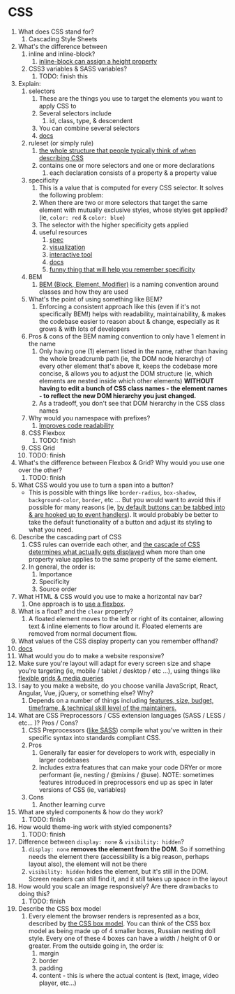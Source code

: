 # CSS

1. What does CSS stand for?
   1. Cascading Style Sheets
2. What's the difference between
    1. inline and inline-block?
       1. [inline-block can assign a height property](https://stackoverflow.com/questions/8969381/what-is-the-difference-between-display-inline-and-display-inline-block)
    2. CSS3 variables & SASS variables?
       1. TODO: finish this
3. Explain:
   1. selectors
      1. These are the things you use to target the elements you want to apply CSS to
      2. Several selectors include
         1. id, class, type, & descendent
      3. You can combine several selectors
      4. [docs](https://developer.mozilla.org/en-US/docs/Web/CSS/CSS_Selectors)
   2. ruleset (or simply rule)
      1. [the whole structure that people typically think of when describing CSS](https://developer.mozilla.org/en-US/docs/Learn/Getting_started_with_the_web/CSS_basics)
      2. contains one or more selectors and one or more declarations
         1. each declaration consists of a property & a property value
   3. specificity
      1. This is a value that is computed for every CSS selector. It solves the following problem:
      2. When there are two or more selectors that target the same element with mutually exclusive styles, whose styles get applied? (ie, `color: red` & `color: blue`)
      3. The selector with the higher specificity gets applied
      4. useful resources
         1. [spec](https://www.w3.org/TR/selectors/#specificity)
         2. [visualization](https://dev.to/emmabostian/css-specificity-1kca)
         3. [interactive tool](https://specificity.keegan.st/)
         4. [docs](https://developer.mozilla.org/en-US/docs/Web/CSS/Specificity)
         5. [funny thing that will help you remember specificity](https://specifishity.com/)
   4. BEM
      1. [BEM (Block, Element, Modifier)](https://en.bem.info/methodology/quick-start/) is a naming convention around classes and how they are used
   5. What's the point of using something like BEM?
      1. Enforcing a consistent approach like this (even if it's not specifically BEM!) helps with readability, maintainability, & makes the codebase easier to reason about & change, especially as it grows & with lots of developers
   6. Pros & cons of the BEM naming convention to only have 1 element in the name
      1. Only having one (1) element listed in the name, rather than having the whole breadcrumb path (ie, the DOM node hierarchy) of every other element that's above it, keeps the codebase more concise, & allows you to adjust the DOM structure (ie, which elements are nested inside which other elements) **WITHOUT having to edit a bunch of CSS class names - the element names - to reflect the new DOM hierarchy you just changed.**
      2. As a tradeoff, you don't see that DOM hierarchy in the CSS class names
   7. Why would you namespace with prefixes?
      1. [Improves code readability](https://csswizardry.com/2015/03/more-transparent-ui-code-with-namespaces/)
   8. CSS Flexbox
      1. TODO: finish
   9.  CSS Grid
      2. TODO: finish
4. What's the difference between Flexbox & Grid? Why would you use one over the other?
   1. TODO: finish
5. What CSS would you use to turn a span into a button?
    - This is possible with things like `border-radius`, `box-shadow`, `background-color`, `border`, etc ... But you would want to avoid this if possible for many reasons (ie, [by default buttons can be tabbed into & are hooked up to event handlers](https://developer.mozilla.org/en-US/docs/Learn/Accessibility/HTML)). It would probably be better to take the default functionality of a button and adjust its styling to what you need.
6. Describe the cascading part of CSS
   1. CSS rules can override each other, and [the cascade of CSS determines what actually gets displayed](https://developer.mozilla.org/en-US/docs/Learn/CSS/Building_blocks/Cascade_and_inheritance) when more than one property value applies to the same property of the same element.
   2. In general, the order is:
      1. Importance
      2. Specificity
      3. Source order
7. What HTML & CSS would you use to make a horizontal nav bar?
   1. One approach is to [use a flexbox](https://codepen.io/bellcd/pen/VwvQrdx).
8. What is a float? and the `clear` property?
   1. A floated element moves to the left or right of its container, allowing text & inline elements to flow around it. Floated elements are removed from normal document flow.
9.  What values of the CSS display property can you remember offhand?
   2. [docs](https://developer.mozilla.org/en-US/docs/Web/CSS/display)
10. What would you do to make a website responsive?
   3. Make sure you're layout will adapt for every screen size and shape you're targeting (ie, mobile / tablet / desktop / etc ...), using things like [flexible grids & media queries](https://developer.mozilla.org/en-US/docs/Learn/CSS/CSS_layout/Responsive_Design)
11. I say to you make a website, do you choose vanilla JavaScript, React, Angular, Vue, jQuery, or something else? Why?
    1. Depends on a number of things including [features, size, budget, timeframe, & technical skill level of the maintainers.](https://stackoverflow.blog/2020/02/03/is-it-time-for-a-front-end-framework/)
12. What are CSS Preprocessors / CSS extension languages (SASS / LESS / etc... )? Pros / Cons?
      1. CSS Preprocessors ([like SASS](https://sass-lang.com/)) compile what you've written in their specific syntax into standards compliant CSS.
      2. Pros
         1. Generally far easier for developers to work with, especially in larger codebases
         2. Includes extra features that can make your code DRYer or more performant (ie, nesting / @mixins / @use). NOTE: sometimes features introduced in preprocessors end up as spec in later versions of CSS (ie, variables)
      3. Cons
         1. Another learning curve
13. What are styled components & how do they work?
    1. TODO: finish
14. How would theme-ing work with styled components?
    1. TODO: finish
15. Difference between `display: none` & `visibility: hidden`?
    1.  `display: none` **removes the element from the DOM**. So if something needs the element there (accessibility is a big reason, perhaps layout also), the element will not be there
    2.  `visibility: hidden` hides the element, but it's still in the DOM. Screen readers can still find it, and it still takes up space in the layout
16. How would you scale an image responsively? Are there drawbacks to doing this?
    1.  TODO: finish
17. Describe the CSS box model
    1.  Every element the browser renders is represented as a box, described by [the CSS box model](https://developer.mozilla.org/en-US/docs/Web/CSS/CSS_Box_Model/Introduction_to_the_CSS_box_model). You can think of the CSS box model as being made up of 4 smaller boxes, Russian nesting doll style. Every one of these 4 boxes can have a width / height of 0 or greater. From the outside going in, the order is:
        1.  margin
        2.  border
        3.  padding
        4.  content - this is where the actual content is (text, image, video player, etc...)